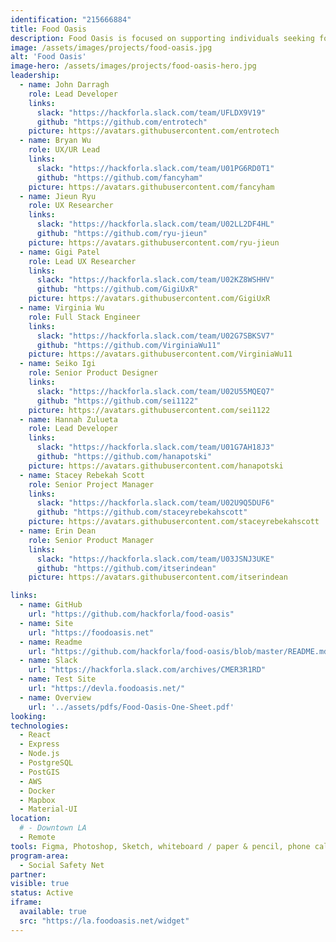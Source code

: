 ```yaml
---
identification: "215666884"
title: Food Oasis
description: Food Oasis is focused on supporting individuals seeking food in Los Angeles. We aim to provide an up-to date resource on food pantries and meal services. The team is currently working on updating listings on our website foodoasis.net, improving UI, and establishing new partnerships.
image: /assets/images/projects/food-oasis.jpg
alt: 'Food Oasis'
image-hero: /assets/images/projects/food-oasis-hero.jpg
leadership:
  - name: John Darragh
    role: Lead Developer
    links:
      slack: "https://hackforla.slack.com/team/UFLDX9V19"
      github: "https://github.com/entrotech"
    picture: https://avatars.githubusercontent.com/entrotech
  - name: Bryan Wu
    role: UX/UR Lead
    links:
      slack: "https://hackforla.slack.com/team/U01PG6RD0T1"
      github: "https://github.com/fancyham"
    picture: https://avatars.githubusercontent.com/fancyham
  - name: Jieun Ryu
    role: UX Researcher
    links:
      slack: "https://hackforla.slack.com/team/U02LL2DF4HL"
      github: "https://github.com/ryu-jieun"
    picture: https://avatars.githubusercontent.com/ryu-jieun
  - name: Gigi Patel
    role: Lead UX Researcher
    links:
      slack: "https://hackforla.slack.com/team/U02KZ8WSHHV"
      github: "https://github.com/GigiUxR"
    picture: https://avatars.githubusercontent.com/GigiUxR
  - name: Virginia Wu
    role: Full Stack Engineer
    links:
      slack: "https://hackforla.slack.com/team/U02G7SBKSV7"
      github: "https://github.com/VirginiaWu11"
    picture: https://avatars.githubusercontent.com/VirginiaWu11
  - name: Seiko Igi
    role: Senior Product Designer
    links:
      slack: "https://hackforla.slack.com/team/U02U55MQEQ7"
      github: "https://github.com/sei1122"
    picture: https://avatars.githubusercontent.com/sei1122
  - name: Hannah Zulueta
    role: Lead Developer
    links:
      slack: "https://hackforla.slack.com/team/U01G7AH18J3"
      github: "https://github.com/hanapotski"
    picture: https://avatars.githubusercontent.com/hanapotski
  - name: Stacey Rebekah Scott
    role: Senior Project Manager
    links:
      slack: "https://hackforla.slack.com/team/U02U9Q5DUF6"
      github: "https://github.com/staceyrebekahscott"
    picture: https://avatars.githubusercontent.com/staceyrebekahscott
  - name: Erin Dean
    role: Senior Product Manager
    links:
      slack: "https://hackforla.slack.com/team/U03JSNJ3UKE"
      github: "https://github.com/itserindean"
    picture: https://avatars.githubusercontent.com/itserindean

links:
  - name: GitHub
    url: "https://github.com/hackforla/food-oasis"
  - name: Site
    url: "https://foodoasis.net"
  - name: Readme
    url: "https://github.com/hackforla/food-oasis/blob/master/README.md"
  - name: Slack
    url: "https://hackforla.slack.com/archives/CMER3R1RD"
  - name: Test Site
    url: "https://devla.foodoasis.net/"
  - name: Overview
    url: '../assets/pdfs/Food-Oasis-One-Sheet.pdf'
looking:
technologies:
  - React
  - Express
  - Node.js
  - PostgreSQL
  - PostGIS
  - AWS
  - Docker
  - Mapbox
  - Material-UI
location:
  # - Downtown LA
  - Remote
tools: Figma, Photoshop, Sketch, whiteboard / paper & pencil, phone calls, paper prototyping, Google forms, Google Sheets, Google Analytics, FigJam, SPSS, Mplus, AtlasTI, Usabilityhub.com surveys
program-area:
  - Social Safety Net
partner:
visible: true
status: Active
iframe:
  available: true
  src: "https://la.foodoasis.net/widget"
---
```

